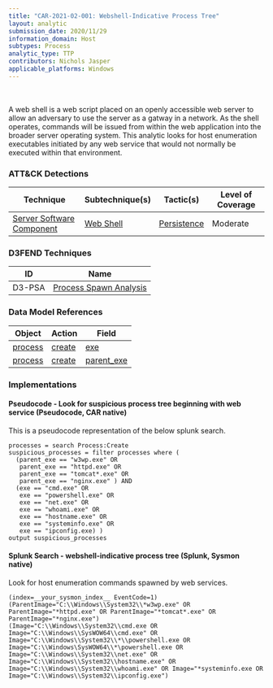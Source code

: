 ```yaml
---
title: "CAR-2021-02-001: Webshell-Indicative Process Tree"
layout: analytic
submission_date: 2020/11/29
information_domain: Host
subtypes: Process
analytic_type: TTP
contributors: Nichols Jasper
applicable_platforms: Windows
---
```

<br><br>
A web shell is a web script placed on an openly accessible web server to allow an adversary to use the server as a gatway in a network. As the shell operates, commands will be issued from within the web application into the broader server operating system. This analytic looks for host enumeration executables initiated by any web service that would not normally be executed within that environment. 


### ATT&CK Detections

|Technique|Subtechnique(s)|Tactic(s)|Level of Coverage|
|---|---|---|---|
|[Server Software Component](https://attack.mitre.org/techniques/T1505/)|[Web Shell](https://attack.mitre.org/techniques/T1505/003/)|[Persistence](https://attack.mitre.org/tactics/TA0003/)|Moderate|


### D3FEND Techniques

|ID|Name|
|---|---| 
|D3-PSA | [Process Spawn Analysis](https://d3fend.mitre.org/technique/d3f:ProcessSpawnAnalysis)| 



### Data Model References

|Object|Action|Field|
|---|---|---|
|[process](/data_model/process) | [create](/data_model/process#create) | [exe](/data_model/process#exe) |
|[process](/data_model/process) | [create](/data_model/process#create) | [parent_exe](/data_model/process#parent_exe) |



### Implementations

#### Pseudocode - Look for suspicious process tree beginning with web service (Pseudocode, CAR native)


This is a pseudocode representation of the below splunk search.


```
processes = search Process:Create
suspicious_processes = filter processes where (
  (parent_exe == "w3wp.exe" OR
   parent_exe == "httpd.exe" OR
   parent_exe == "tomcat*.exe" OR 
   parent_exe == "nginx.exe" ) AND
  (exe == "cmd.exe" OR
   exe == "powershell.exe" OR
   exe == "net.exe" OR
   exe == "whoami.exe" OR
   exe == "hostname.exe" OR
   exe == "systeminfo.exe" OR
   exe == "ipconfig.exe) )
output suspicious_processes
```


#### Splunk Search - webshell-indicative process tree (Splunk, Sysmon native)


Look for host enumeration commands spawned by web services.


```
(index=__your_sysmon_index__ EventCode=1) 
(ParentImage="C:\\Windows\\System32\\*w3wp.exe" OR ParentImage="*httpd.exe" OR ParentImage="*tomcat*.exe" OR ParentImage="*nginx.exe")
(Image="C:\\Windows\\System32\\cmd.exe OR Image="C:\\Windows\\SysWOW64\\cmd.exe" OR Image="C:\\Windows\\System32\\*\\powershell.exe OR Image="C:\\Windows\SysWOW64\\*\powershell.exe OR Image="C:\\Windows\\System32\\net.exe" OR Image="C:\\Windows\\System32\\hostname.exe" OR Image="C:\\Windows\\System32\\whoami.exe" OR Image="*systeminfo.exe OR Image="C:\\Windows\\System32\\ipconfig.exe") 
```




